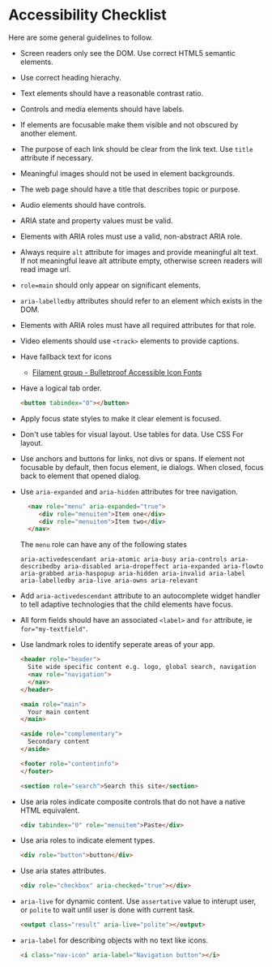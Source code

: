 # Accessibility Checklist

Here are some general guidelines to follow.

- Screen readers only see the DOM. Use correct HTML5 semantic elements.
- Use correct heading hierachy.
- Text elements should have a reasonable contrast ratio.
- Controls and media elements should have labels.
- If elements are focusable make them visible and not obscured by another element.
- The purpose of each link should be clear from the link text. Use `title` attribute if necessary.
- Meaningful images should not be used in element backgrounds.
- The web page should have a title that describes topic or purpose.
- Audio elements should have controls.
- ARIA state and property values must be valid.
- Elements with ARIA roles must use a valid, non-abstract ARIA role.
- Always require `alt` attribute for images and provide meaningful alt text. If not meaningful leave alt attribute empty, otherwise screen readers will read image url.
- `role=main` should only appear on significant elements.
- `aria-labelledby` attributes should refer to an element which exists in the DOM.
- Elements with ARIA roles must have all required attributes for that role.
- Video elements should use `<track>` elements to provide captions.
- Have fallback text for icons
  - [Filament group - Bulletproof Accessible Icon Fonts](http://www.filamentgroup.com/lab/bulletproof_icon_fonts.html)
- Have a logical tab order.

  ```html
  <button tabindex="0"></button>
  ```
- Apply focus state styles to make it clear element is focused.
- Don't use tables for visual layout. Use tables for data. Use CSS For layout.
- Use anchors and buttons for links, not divs or spans. If element not focusable by default, then focus element, ie dialogs. When closed, focus back to element that opened dialog.
- Use `aria-expanded` and `aria-hidden` attributes for tree navigation.

  ```html
    <nav role="menu" aria-expanded="true">
       <div role="menuitem">Item one</div>
       <div role="menuitem">Item two</div>
    </nav>
  ```

  The `menu` role can have any of the following states

  ```
  aria-activedescendant aria-atomic aria-busy aria-controls aria-describedby aria-disabled aria-dropeffect aria-expanded aria-flowto aria-grabbed aria-haspopup aria-hidden aria-invalid aria-label aria-labelledby aria-live aria-owns aria-relevant
  ```
- Add `aria-activedescendant` attribute to an autocomplete widget handler to tell adaptive technologies that the child elements have focus.
- All form fields should have an associated `<label>` and `for` attribute, ie `for="my-textfield"`.
- Use landmark roles to identify seperate areas of your app.
  ```html
  <header role="header">
    Site wide specific content e.g. logo, global search, navigation
    <nav role="navigation">
    </nav>
  </header>

  <main role="main">
    Your main content
  </main>

  <aside role="complementary">
    Secondary content
  </aside>

  <footer role="contentinfo">
  </footer>
  ```
  ```html
  <section role="search">Search this site</section>
  ```
- Use aria roles indicate composite controls that do not have a native HTML equivalent.

    ```html
    <div tabindex="0" role="menuitem">Paste</div>
    ```
- Use aria roles to indicate element types.

    ```html
    <div role="button">button</div>
    ```
- Use aria states attributes.

    ```html
    <div role="checkbox" aria-checked="true"></div>
    ```
- `aria-live` for dynamic content. Use `assertative` value to interupt user, or `polite` to wait until user is done with current task.

    ```html
    <output class="result" aria-live="polite"></output>
    ```
- `aria-label` for describing objects with no text like icons.

    ```html
    <i class="nav-icon" aria-label="Navigation button"></i>
    ```
